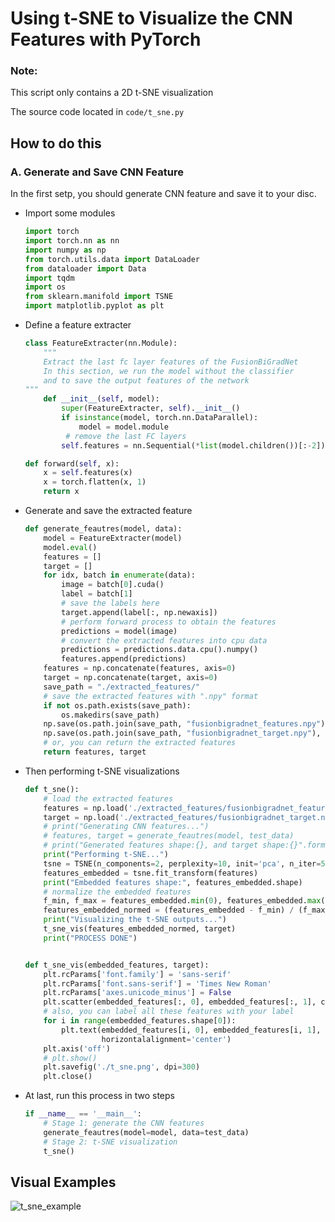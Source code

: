 # Using t-SNE to Visualize the CNN Features with PyTorch

### Note:

This script only contains a 2D t-SNE visualization

The source code located in ```code/t_sne.py```

## How to do this

### A. Generate and Save CNN Feature

In the first setp, you should generate CNN feature and save it to your disc.

- Import some modules

    ```python
    import torch
    import torch.nn as nn
    import numpy as np
    from torch.utils.data import DataLoader
    from dataloader import Data
    import tqdm
    import os
    from sklearn.manifold import TSNE
    import matplotlib.pyplot as plt
    ```

    

- Define a feature extracter

    ```python
    class FeatureExtracter(nn.Module):
        """
        Extract the last fc layer features of the FusionBiGradNet
        In this section, we run the model without the classifier
        and to save the output features of the network
    """
        def __init__(self, model):
        	super(FeatureExtracter, self).__init__()
        	if isinstance(model, torch.nn.DataParallel):
            	model = model.module
       		 # remove the last FC layers
        	self.features = nn.Sequential(*list(model.children())[:-2])
    
    def forward(self, x):
        x = self.features(x)
        x = torch.flatten(x, 1)
        return x
    ```



- Generate and save the extracted feature

    ```python
    def generate_feautres(model, data):
        model = FeatureExtracter(model)
        model.eval()
        features = []
        target = []
        for idx, batch in enumerate(data):
            image = batch[0].cuda()
            label = batch[1]
            # save the labels here
            target.append(label[:, np.newaxis])
            # perform forward process to obtain the features
            predictions = model(image)
            # convert the extracted features into cpu data
            predictions = predictions.data.cpu().numpy()
            features.append(predictions)
        features = np.concatenate(features, axis=0)
        target = np.concatenate(target, axis=0)
        save_path = "./extracted_features/"
        # save the extracted features with ".npy" format
        if not os.path.exists(save_path):
            os.makedirs(save_path)
        np.save(os.path.join(save_path, "fusionbigradnet_features.npy"), features, allow_pickle=False)
        np.save(os.path.join(save_path, "fusionbigradnet_target.npy"), target, allow_pickle=False)
        # or, you can return the extracted features
        return features, target
    ```

    

- Then performing t-SNE visualizations

    ```python
    def t_sne():
        # load the extracted features
        features = np.load('./extracted_features/fusionbigradnet_features.npy').astype(np.float64)
        target = np.load('./extracted_features/fusionbigradnet_target.npy')
        # print("Generating CNN features...")
        # features, target = generate_feautres(model, test_data)
        # print("Generated features shape:{}, and target shape:{}".format(features.shape, target.shape))
        print("Performing t-SNE...")
        tsne = TSNE(n_components=2, perplexity=10, init='pca', n_iter=5000, random_state=0)
        features_embedded = tsne.fit_transform(features)
        print("Embedded features shape:", features_embedded.shape)
        # normalize the embedded features
        f_min, f_max = features_embedded.min(0), features_embedded.max(0)
        features_embedded_normed = (features_embedded - f_min) / (f_max - f_min)
        print("Visualizing the t-SNE outputs...")
        t_sne_vis(features_embedded_normed, target)
        print("PROCESS DONE")
    
    
    def t_sne_vis(embedded_features, target):
        plt.rcParams['font.family'] = 'sans-serif'
        plt.rcParams['font.sans-serif'] = 'Times New Roman'
        plt.rcParams['axes.unicode_minus'] = False
        plt.scatter(embedded_features[:, 0], embedded_features[:, 1], c=target, alpha=0.6)
        # also, you can label all these features with your label
        for i in range(embedded_features.shape[0]):
            plt.text(embedded_features[i, 0], embedded_features[i, 1], str(target[i][0] + 1), fontsize=5, verticalalignment='center',
                     horizontalalignment='center')
        plt.axis('off')
        # plt.show()
        plt.savefig('./t_sne.png', dpi=300)
        plt.close()
    ```

    

- At last, run this process in two steps

    ```python
    if __name__ == '__main__':
        # Stage 1: generate the CNN features
        generate_feautres(model=model, data=test_data)
        # Stage 2: t-SNE visualization
        t_sne()
    ```

    

## Visual Examples

![t_sne_example](http://ww1.sinaimg.cn/large/005CmS3Mgy1glul5k2nomj31hc140jxl.jpg)

